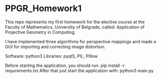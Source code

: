 # PPGR_Homework1
This repo represents my first homework for the elective course at the Faculty of Mathematics, University of Belgrade, called: 
Application of Projective Geometry in Computing.

I have implemented three algorithms for perspective mappings and made a GUI for importing and correcting image distortion.

Software: python3
Libraries: pyqt5, PIL, Pillow

Before starting the application, you should run: pip install -r requirements.txt 
After that just start the application with: python3 main.py

